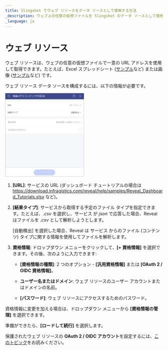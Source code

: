 ```yaml
---
title: Slingshot でウェブ リソースをデータ ソースとして使用する方法
_description: ウェブ上の任意の仮想ファイルを Slingshot のデータ ソースとして使用して作業を進める方法を学びます。
_language: ja
---
```


# ウェブ リソース

ウェブ リソースは、ウェブの任意の仮想ファイルで一意の URL アドレスを使用して取得できます。たとえば、Excel スプレッドシート ([サンプル](https://download.infragistics.com/reveal/help/samples/Reveal_Dashboard_Tutorials.xlsx)など) または画像 ([サンプル](http://www.infragistics.com/media/442175/home-header-shots.png)など) です。

ウェブ リソース データ ソースを構成するには、以下の情報が必要です。

<img src="images/web-resource.png" alt="Configure Web resource connection" class="responsive-img" width="50%"/>

1.  **[URL]**: サービスの URL (ダッシュボード チュートリアルの場合は <https://download.infragistics.com/reveal/help/samples/Reveal_Dashboard_Tutorials.xlsx> など)。

2. **[結果タイプ]**: サービスから取得する予定のファイル タイプを指定できます。たとえば、*.csv* を選択し、サービス が *json* で応答した場合、Reveal はファイルを *.csv* として解析しようとします。

    [自動検出] を選択した場合、Reveal は サービス からのファイル (コンテンツ) タイプに関する情報を使用してファイルを解析します。

3.  **資格情報**: ドロップダウン メニューをクリックして、**[+ 資格情報]** を選択できます。その後、次のように入力できます:

      - **[資格情報の種類]**: 2 つのオプション - **[汎用資格情報]** または **[OAuth 2 / OIDC 資格情報]**。

      - **ユーザー名またはドメイン**: ウェブ リソースのユーザー アカウントまたはドメインの名前。

      - **[パスワード]**: ウェブ リソースにアクセスするためのパスワード。

  資格情報に変更を加える場合は、ドロップダウン メニューから **[資格情報の管理]** を選択できます。

準備ができたら、**[ロードして続行]** を選択します。

保護されたウェブ リソースの **OAuth 2 / OIDC アカウント**を設定するには、[このトピック](~/jp/datasources/oauth-2-oidc-user-authentication.html)をお読みください。
